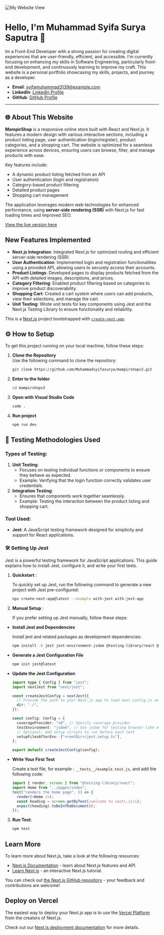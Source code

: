 ![My Website View](/milestone2.PNG)

# Hello, I'm Muhammad Syifa Surya Saputra 👋

Im a Front-End Developer with a strong passion for creating digital experiences that are user-friendly, efficient, and accessible. I'm currently focusing on enhancing my skills in Software Engineering, particularly front-end development, and continuously learning to improve my craft. This website is a personal portfolio showcasing my skills, projects, and journey as a developer.

- **Email**: syifamuhammad3139@example.com
- **LinkedIn**: [LinkedIn Profile](https://www.linkedin.com/in/muhammadsyifasuryasaputra/)
- **GitHub**: [GitHub Profile](https://github.com/Muhammadsyifasurya)

---

## 🌐 About This Website

**MampirShop** is a responsive online store built with React and Next.js. It features a modern design with various interactive sections, including a product listing page, user authentication (login/register), product categories, and a shopping cart. The website is optimized for a seamless experience across devices, ensuring users can browse, filter, and manage products with ease.

Key features include:

- A dynamic product listing fetched from an API
- User authentication (login and registration)
- Category-based product filtering
- Detailed product pages
- Shopping cart management

The application leverages modern web technologies for enhanced performance, using **server-side rendering (SSR)** with Next.js for fast loading times and improved SEO.

[View the live version here](https://mampirshopv2.vercel.app/)

## New Features Implemented

- **Next.js Integration**: Integrated Next.js for optimized routing and efficient server-side rendering (SSR).
- **User Authentication**: Implemented login and registration functionalities using a provided API, allowing users to securely access their accounts.
- **Product Listings**: Developed pages to display products fetched from the API with detailed images, descriptions, and prices.
- **Category Filtering**: Enabled product filtering based on categories to improve product discoverability.
- **Shopping Cart**: Created a cart system where users can add products, view their selections, and manage the cart.
- **Unit Testing**: Wrote unit tests for key components using Jest and the Next.js Testing Library to ensure functionality and reliability.

This is a [Next.js](https://nextjs.org) project bootstrapped with [`create-next-app`](https://nextjs.org/docs/app/api-reference/cli/create-next-app).

## ⚙️ How to Setup

To get this project running on your local machine, follow these steps:

1. **Clone the Repository**  
   Use the following command to clone the repository:

   ```bash
   git clone https://github.com/Muhammadsyifasurya/mampirshopv2.git
   ```

2. **Enter to the folder**

   ```bash
   cd mampirshopv2
   ```

3. **Open with Visual Studio Code**

   ```bash
   code .
   ```

4. **Run project**

   ```bash
   npm run dev
   ```

## 🧪 Testing Methodologies Used

### Types of Testing:

1. **Unit Testing**:
   - Focuses on testing individual functions or components to ensure they behave as expected.
   - Example: Verifying that the login function correctly validates user credentials.
2. **Integration Testing**:
   - Ensures that components work together seamlessly.
   - Example: Testing the interaction between the product listing and shopping cart.

### Tool Used:

- **Jest**: A JavaScript testing framework designed for simplicity and support for React applications.

### 🛠️ Setting Up Jest

Jest is a powerful testing framework for JavaScript applications. This guide explains how to install Jest, configure it, and write your first tests.

1.  **Quickstart** :

    To quickly set up Jest, run the following command to generate a new project with Jest pre-configured:

    ```bash
    npx create-next-app@latest --example with-jest with-jest-app
    ```

2.  **Manual Setup** :

    If you prefer setting up Jest manually, follow these steps:

- **Install Jest and Dependencies**

  Install jest and related packages as development dependencies:

  ```bash
  npm install -D jest jest-environment-jsdom @testing-library/react @testing-library/dom @testing-library/jest-dom ts-node
  ```

- **Generate a Jest Configuration File**

  ```bash
  npm init jest@latest
  ```

- **Update the Jest Configuration**

  ```typescript
  import type { Config } from "jest";
  import nextJest from "next/jest";

  const createJestConfig = nextJest({
    // Provide the path to your Next.js app to load next.config.js and .env files
    dir: "./",
  });

  const config: Config = {
    coverageProvider: "v8", // Specify coverage provider
    testEnvironment: "jsdom", // Use jsdom for testing browser-like environments
    // Optional: Add setup scripts to run before each test
    setupFilesAfterEnv: ["<rootDir>/jest.setup.ts"],
  };

  export default createJestConfig(config);
  ```

- **Write Your First Test**

  Create a test file, for example : `__tests__/example.test.js`, and add the following code:

  ```typescript
  import { render, screen } from "@testing-library/react";
  import Home from "../pages/index";
  test("renders the home page", () => {
    render(<Home />);
    const heading = screen.getByText(/welcome to next\.js/i);
    expect(heading).toBeInTheDocument();
  });
  ```

3.  **Run Test**:

    ```bash
    npm test
    ```

## Learn More

To learn more about Next.js, take a look at the following resources:

- [Next.js Documentation](https://nextjs.org/docs) - learn about Next.js features and API.
- [Learn Next.js](https://nextjs.org/learn) - an interactive Next.js tutorial.

You can check out [the Next.js GitHub repository](https://github.com/vercel/next.js) - your feedback and contributions are welcome!

## Deploy on Vercel

The easiest way to deploy your Next.js app is to use the [Vercel Platform](https://vercel.com/new?utm_medium=default-template&filter=next.js&utm_source=create-next-app&utm_campaign=create-next-app-readme) from the creators of Next.js.

Check out our [Next.js deployment documentation](https://nextjs.org/docs/app/building-your-application/deploying) for more details.
